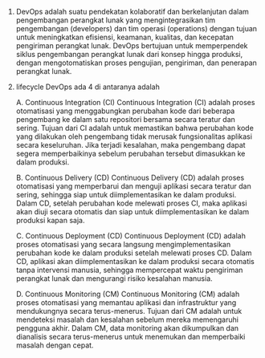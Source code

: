 1. DevOps adalah suatu pendekatan kolaboratif dan berkelanjutan dalam pengembangan perangkat lunak yang mengintegrasikan tim pengembangan (developers) dan tim operasi (operations) dengan tujuan untuk meningkatkan efisiensi, keamanan, kualitas, dan kecepatan pengiriman perangkat lunak. DevOps bertujuan untuk memperpendek siklus pengembangan perangkat lunak dari konsep hingga produksi, dengan mengotomatiskan proses pengujian, pengiriman, dan penerapan perangkat lunak.

2. lifecycle DevOps ada 4 di antaranya adalah

    A. Continuous Integration (CI) Continuous Integration (CI) adalah proses otomatisasi yang menggabungkan perubahan kode dari beberapa pengembang ke dalam satu repositori bersama secara teratur dan sering. Tujuan dari CI adalah untuk memastikan bahwa perubahan kode yang dilakukan oleh pengembang tidak merusak fungsionalitas aplikasi secara keseluruhan. Jika terjadi kesalahan, maka pengembang dapat segera memperbaikinya sebelum perubahan tersebut dimasukkan ke dalam produksi.

    B. Continuous Delivery (CD) Continuous Delivery (CD) adalah proses otomatisasi yang memperbarui dan menguji aplikasi secara teratur dan sering, sehingga siap untuk diimplementasikan ke dalam produksi. Dalam CD, setelah perubahan kode melewati proses CI, maka aplikasi akan diuji secara otomatis dan siap untuk diimplementasikan ke dalam produksi kapan saja.

    C. Continuous Deployment (CD) Continuous Deployment (CD) adalah proses otomatisasi yang secara langsung mengimplementasikan perubahan kode ke dalam produksi setelah melewati proses CD. Dalam CD, aplikasi akan diimplementasikan ke dalam produksi secara otomatis tanpa intervensi manusia, sehingga mempercepat waktu pengiriman perangkat lunak dan mengurangi risiko kesalahan manusia.

    D. Continuous Monitoring (CM) Continuous Monitoring (CM) adalah proses otomatisasi yang memantau aplikasi dan infrastruktur yang mendukungnya secara terus-menerus. Tujuan dari CM adalah untuk mendeteksi masalah dan kesalahan sebelum mereka memengaruhi pengguna akhir. Dalam CM, data monitoring akan dikumpulkan dan dianalisis secara terus-menerus untuk menemukan dan memperbaiki masalah dengan cepat.
